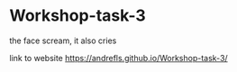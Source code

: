 # Workshop-task-3
the face scream, it also cries

link to website https://andrefls.github.io/Workshop-task-3/
